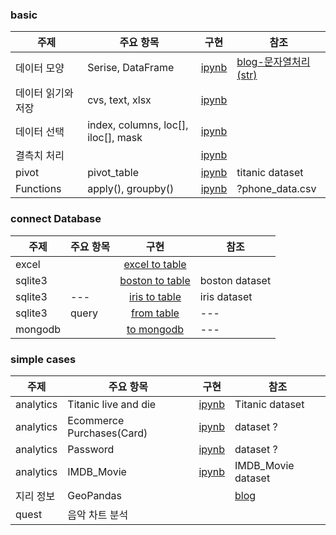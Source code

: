 ### basic
| 주제 | 주요 항목 | 구현 | 참조 |
| --- | --- | :---: | --- |
|데이터 모양|Serise, DataFrame|[ipynb](./pandas.ipynb) |[blog-문자열처리(str)](https://blog.naver.com/wideeyed/221603778414) | 
|데이터 읽기와 저장|cvs, text, xlsx|[ipynb](./fromfiles.ipynb) | |
|데이터 선택|index, columns, loc[], iloc[], mask |[ipynb](./pandas.ipynb) | |
|결측치 처리| |[ipynb](./missingvalues.ipynb) | |
|pivot|pivot_table|[ipynb](./pivot_table.ipynb)| titanic dataset |
|Functions|apply(), groupby()| [ipynb](./useful_functions.ipynb) | ?phone_data.csv |

### connect Database
| 주제 | 주요 항목 | 구현 | 참조 |
| --- | --- | :---: | --- |
|excel |  |[excel to table](./excel_sheet_to_sqlite.py)| |
| sqlite3 | | [boston to table](./boston_to_table.py) | boston dataset |
| sqlite3 | --- | [iris to table](./iris_to_table.py) | iris dataset |
| sqlite3 | query | [from table](./table_to_pandas_with_query.py) | --- |
| mongodb |  | [to mongodb](./pandas_to_mongodb.py) | --- |

### simple cases
| 주제 | 주요 항목 | 구현 | 참조 |
| --- | --- | :---: | --- |
| analytics | Titanic live and die | [ipynb](./cases/titanic_analytics.ipynb) | Titanic dataset |
| analytics | Ecommerce Purchases(Card) | [ipynb](./cases/EcommercePurchases.ipynb) | dataset ? |
| analytics | Password | [ipynb](./cases/Passwords.ipynb) | dataset ? |
| analytics | IMDB_Movie | [ipynb](./cases/IMDB_Movie.ipynb) | IMDB_Movie dataset |
|지리 정보| GeoPandas | |[blog](https://datascienceschool.net/03%20machine%20learning/03.04.01%20%EC%A7%80%EB%A6%AC%20%EC%A0%95%EB%B3%B4%20%EB%8D%B0%EC%9D%B4%ED%84%B0%20%EC%B2%98%EB%A6%AC.html#) |
|quest|음악 차트 분석| | |
